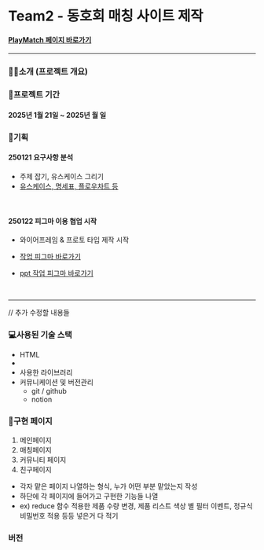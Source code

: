 
# Team2 - 동호회 매칭 사이트 제작

#### [PlayMatch 페이지 바로가기](https://bbbbbean.github.io/)
---
  
### 👩‍💻소개 (프로젝트 개요)

### 🚩프로젝트 기간
#### 2025년 1월 21일 ~ 2025년 월 일

### 📢기획
#### 250121 요구사항 분석
  - 주제 잡기, 유스케이스 그리기
  - [유스케이스, 명세표, 플로우차트 등](https://drive.google.com/file/d/1gdVdWB2-2f94QmvW_aREpjty_a1mFzmR/view?usp=sharing)

<br>

#### 250122 피그마 이용 협업 시작
  - 와이어프레임 & 프로토 타입 제작 시작

  - [작업 피그마 바로가기](https://www.figma.com/design/95GYwn7WKPTpLYLpcI7kHd/%EC%A0%95%EC%B2%98%EC%82%B0%EA%B8%B0-WireFrame?node-id=1102-26615&t=Hd0TLtAIaFNanOEo-1)
  - [ppt 작업 피그마 바로가기](https://www.figma.com/design/I9hzHOlPMj6OLS7U7Pb2fI/2%ED%8C%80_%ED%99%94%EB%A9%B4%EC%84%A4%EA%B3%84?node-id=703-1359&t=1VPjHKUMsGbEJRvk-1)

<br>

---
  
// 추가 수정할 내용들
### 💻사용된 기술 스택
- HTML
-
- 사용한 라이브러리
- 커뮤니케이션 및 버전관리
  - git / github
  - notion

### 🔗구현 페이지
1. 메인페이지
2. 매칭페이지
3. 커뮤니티 페이지
4. 친구페이지
- 각자 맡은 페이지 나열하는 형식, 누가 어떤 부분 맡았는지 작성
- 하단에 각 페이지에 들어가고 구현한 기능들 나열
- ex) reduce 함수 적용한 제품 수량 변경, 제품 리스트 색상 별 필터 이벤트, 정규식 비밀번호 적용 등등 넣은거 다 적기

### 버전
